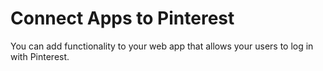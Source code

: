 # Connect Apps to Pinterest
You can add functionality to your web app that allows your users to log in with Pinterest.
